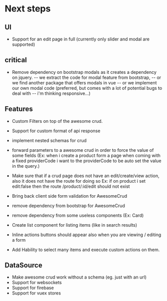 # Next steps


## UI

- Support for an edit page in full (currently only slider and modal are supported)

## critical

- Remove dependency on bootstrap modals as it creates a dependency on jquery.
-- we extract the code for modal feature from bootstrap,
-- or we find another package that offers modals in vue
-- or we implement our own modal code (preferred, but comes with a lot of potential bugs to deal with -- i'm thinking responsive...)


## Features
- Custom Filters on top of the awesome crud.
- Support for custom format of api response
- implement nested schemas for crud <Badge text="DONE"/>
- forward parameters to a awesome crud in order to force the value of some fields
(Ex: when i create a product form a page when coming with a fixed providerCode i want to the providerCode to be auto set the value in the query.)

- Make sure that if a crud page does not have an edit/create/view action, also it does not have the route for doing so
Ex: if on product i set edit:false then the route /product/:id/edit should not exist

- Bring back client side form validation for AwesomeCrud
- remove dependency from bootstrap for AwesomeCrud <Badge text="HARD" color="danger"/>
- remove dependency from some useless components (Ex: Card)

- Create list component for listing items (like in search results)
- Inline actions buttons should appear also when you are viewing / editing a form
- Add Hability to select many items and execute custom actions on them.

## DataSource
- Make awesome crud work without a schema (eg. just with an url)
- Support for websockets
- Support for firebase
- Support for vuex stores


